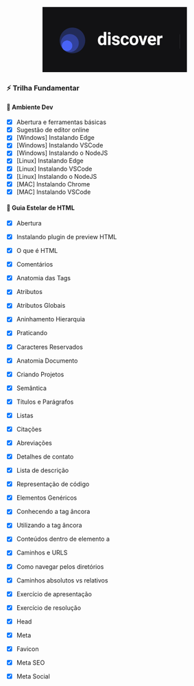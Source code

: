 <div align="center">
    <img src="../logo-discover.png">
</div>

### :zap: Trilha Fundamentar

#### :bookmark: Ambiente Dev
- [x] Abertura e ferramentas básicas
- [x] Sugestão de editor online
- [x] [Windows] Instalando Edge
- [x] [Windows] Instalando VSCode
- [x] [Windows] Instalando o NodeJS
- [x] [Linux] Instalando Edge
- [x] [Linux] Instalando VSCode
- [x] [Linux] Instalando o NodeJS
- [x] [MAC] Instalando Chrome
- [x] [MAC] Instalando VSCode

#### :bookmark: Guia Estelar de HTML
- [x] Abertura
- [x] Instalando plugin de preview HTML
- [x] O que é HTML
- [x] Comentários
- [x] Anatomia das Tags
- [x] Atributos
- [x] Atributos Globais
- [x] Aninhamento Hierarquia
- [x] Praticando
- [x] Caracteres Reservados
- [x] Anatomia Documento
- [x] Criando Projetos

- [x] Semântica
- [x] Títulos e Parágrafos
- [x] Listas
- [x] Citações
- [x] Abreviações
- [x] Detalhes de contato
- [x] Lista de descrição
- [x] Representação de código
- [x] Elementos Genéricos

- [x] Conhecendo a tag âncora
- [x] Utilizando a tag âncora
- [x] Conteúdos dentro de elemento a
- [x] Caminhos e URLS
- [x] Como navegar pelos diretórios
- [x] Caminhos absolutos vs relativos
- [x] Exercício de apresentação
- [x] Exercício de resolução

- [x] Head
- [x] Meta
- [x] Favicon
- [x] Meta SEO
- [x] Meta Social

<!--
#### :pushpin: Certificado
<div align="center">
    <img src="./discover-conectar-certificate.jpg">
</div>
-->
